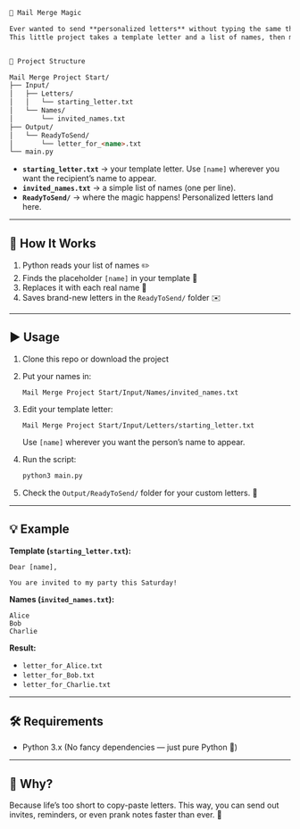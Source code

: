 

````markdown
💌 Mail Merge Magic

Ever wanted to send **personalized letters** without typing the same thing 100 times?  
This little project takes a template letter and a list of names, then magically spits out ready-to-send letters for each person. 🪄


📂 Project Structure

Mail Merge Project Start/
├── Input/
│   ├── Letters/
│   │   └── starting_letter.txt
│   └── Names/
│       └── invited_names.txt
├── Output/
│   └── ReadyToSend/
│       └── letter_for_<name>.txt
└── main.py
````

</pre>

* **`starting_letter.txt`** → your template letter. Use `[name]` wherever you want the recipient’s name to appear.
* **`invited_names.txt`** → a simple list of names (one per line).
* **`ReadyToSend/`** → where the magic happens! Personalized letters land here.

---

## 🚀 How It Works

1. Python reads your list of names ✏️
2. Finds the placeholder `[name]` in your template 📄
3. Replaces it with each real name 👤
4. Saves brand-new letters in the `ReadyToSend/` folder ✉️

---

## ▶️ Usage

1. Clone this repo or download the project
2. Put your names in:

   ```
   Mail Merge Project Start/Input/Names/invited_names.txt
   ```
3. Edit your template letter:

   ```
   Mail Merge Project Start/Input/Letters/starting_letter.txt
   ```

   Use `[name]` wherever you want the person’s name to appear.
4. Run the script:

   ```bash
   python3 main.py
   ```
5. Check the `Output/ReadyToSend/` folder for your custom letters. 🎉

---

## 💡 Example

**Template (`starting_letter.txt`):**

```
Dear [name],

You are invited to my party this Saturday!
```

**Names (`invited_names.txt`):**

```
Alice
Bob
Charlie
```

**Result:**

* `letter_for_Alice.txt`
* `letter_for_Bob.txt`
* `letter_for_Charlie.txt`

---

## 🛠️ Requirements

* Python 3.x
  (No fancy dependencies — just pure Python 🐍)

---

## 🎯 Why?

Because life’s too short to copy-paste letters.
This way, you can send out invites, reminders, or even prank notes faster than ever. 🚀

```


